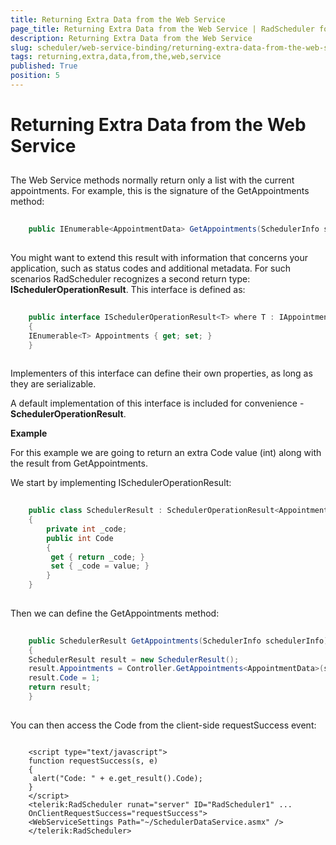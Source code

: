 ```yaml
---
title: Returning Extra Data from the Web Service
page_title: Returning Extra Data from the Web Service | RadScheduler for ASP.NET AJAX Documentation
description: Returning Extra Data from the Web Service
slug: scheduler/web-service-binding/returning-extra-data-from-the-web-service
tags: returning,extra,data,from,the,web,service
published: True
position: 5
---
```


# Returning Extra Data from the Web Service



## 

The Web Service methods normally return only a list with the current appointments. For example, this is the signature of the GetAppointments method:

````C#
	
	public IEnumerable<AppointmentData> GetAppointments(SchedulerInfo schedulerInfo) 
			
````



You might want to extend this result with information that concerns your application, such as status codes and additional metadata. For such scenarios RadScheduler recognizes a second return type: **ISchedulerOperationResult**. This interface is defined as:

````C#
	
	public interface ISchedulerOperationResult<T> where T : IAppointmentData
	{
	IEnumerable<T> Appointments { get; set; }
	} 
		
````



Implementers of this interface can define their own properties, as long as they are serializable.

A default implementation of this interface is included for convenience - **SchedulerOperationResult**.

**Example**

For this example we are going to return an extra Code value (int) along with the result from GetAppointments.

We start by implementing ISchedulerOperationResult:

````C#
	     
	public class SchedulerResult : SchedulerOperationResult<AppointmentData>
	{
	    private int _code;
	    public int Code
	    {
	     get { return _code; }
	     set { _code = value; }
	    }
	}
				
````



Then we can define the GetAppointments method:

````C#
	
	public SchedulerResult GetAppointments(SchedulerInfo schedulerInfo)
	{
	SchedulerResult result = new SchedulerResult();
	result.Appointments = Controller.GetAppointments<AppointmentData>(schedulerInfo);
	result.Code = 1;
	return result;
	}
	
````



You can then access the Code from the client-side requestSuccess event:

````ASPNET
	     
	<script type="text/javascript">
	function requestSuccess(s, e)
	{
	 alert("Code: " + e.get_result().Code);
	}
	</script>
	<telerik:RadScheduler runat="server" ID="RadScheduler1" ...
	OnClientRequestSuccess="requestSuccess">
	<WebServiceSettings Path="~/SchedulerDataService.asmx" />
	</telerik:RadScheduler>
				
````


